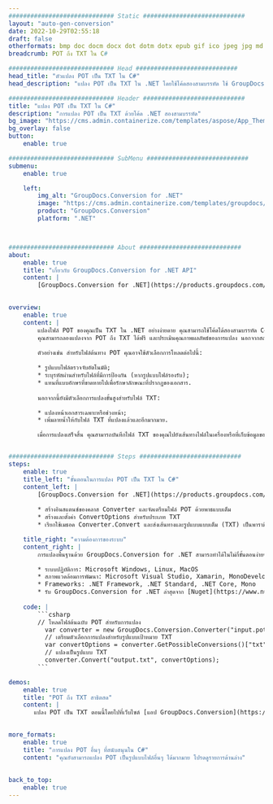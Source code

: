 ```yaml
---
############################# Static ############################
layout: "auto-gen-conversion"
date: 2022-10-29T02:55:18
draft: false
otherformats: bmp doc docm docx dot dotm dotx epub gif ico jpeg jpg md odt ott pdf png psd rtf tex tif tiff txt xps
breadcrumb: POT ถึง TXT ใน C#

############################# Head ############################
head_title: "ตัวแปลง POT เป็น TXT ใน C#"
head_description: "แปลง POT เป็น TXT ใน .NET โดยใช้โค้ดสองสามบรรทัด ใช้ GroupDocs Document Conversion API เพื่อแปลงรูปแบบไฟล์มากกว่า 160 รูปแบบ"

############################# Header ############################
title: "แปลง POT เป็น TXT ใน C#"
description: "การแปลง POT เป็น TXT ด้วยโค้ด .NET สองสามบรรทัด"
bg_image: "https://cms.admin.containerize.com/templates/aspose/App_Themes/V3/images/bg/header1.png"
bg_overlay: false
button:
    enable: true

############################# SubMenu ############################
submenu:
    enable: true

    left:
        img_alt: "GroupDocs.Conversion for .NET"
        image: "https://cms.admin.containerize.com/templates/groupdocs/images/product-logos/90x90-noborder/groupdocs-conversion-net.png"
        product: "GroupDocs.Conversion"
        platform: ".NET"



############################# About ############################
about:
    enable: true
    title: "เกี่ยวกับ GroupDocs.Conversion for .NET API"
    content: |
        [GroupDocs.Conversion for .NET](https://products.groupdocs.com/conversion/net/) สามารถใช้ในการแปลง Microsoft Word, Excel, PowerPoint, PDF, Visio และรูปแบบอื่นๆ GroupDocs.Conversion เป็น API แบบสแตนด์อโลนที่เหมาะสำหรับระบบส่วนหลังและระบบภายในที่ต้องการประสิทธิภาพสูง ไม่ขึ้นกับซอฟต์แวร์ใดๆ เช่น Microsoft หรือ Open Office
    

overview:
    enable: true
    content: |
        แปลงไฟล์ POT ของคุณเป็น TXT ใน .NET อย่างง่ายดาย คุณสามารถใช้โค้ดได้สองสามบรรทัด C# ในแพลตฟอร์มใดก็ได้ที่คุณเลือก เช่น Windows, Linux, macOS
        คุณสามารถลองแปลงจาก POT ถึง TXT ได้ฟรี และประเมินคุณภาพผลลัพธ์ของการแปลง นอกจากสถานการณ์การแปลงไฟล์อย่างง่ายแล้ว คุณสามารถลองใช้ตัวเลือกขั้นสูงเพิ่มเติมสำหรับการโหลดไฟล์ซอร์ส POT และสำหรับการบันทึกผลลัพธ์ TXT 
        
        ตัวอย่างเช่น สำหรับไฟล์ต้นทาง POT คุณอาจใช้ตัวเลือกการโหลดต่อไปนี้:

        * รูปแบบไฟล์ตรวจจับอัตโนมัติ;
        * ระบุรหัสผ่านสำหรับไฟล์ที่มีการป้องกัน (หากรูปแบบไฟล์รองรับ);
        * แทนที่แบบอักษรที่ขาดหายไปเพื่อรักษาลักษณะที่ปรากฏของเอกสาร.
        
        นอกจากนี้ยังมีตัวเลือกการแปลงขั้นสูงสำหรับไฟล์ TXT:

        * แปลงหน้าเอกสารเฉพาะหรือช่วงหน้า;
        * เพิ่มลายน้ำให้กับไฟล์ TXT ที่แปลงแล้วและอีกมากมาย.

        เมื่อการแปลงเสร็จสิ้น คุณสามารถบันทึกไฟล์ TXT ของคุณไปยังเส้นทางไฟล์ในเครื่องหรือที่เก็บข้อมูลของบุคคลที่สาม เช่น FTP, Amazon S3, Google Drive, Dropbox เป็นต้น โปรดทราบ - หากต้องการแปลง POT เป็น {{ TO}} ไม่จำเป็นต้องติดตั้งซอฟต์แวร์เพิ่มเติมใดๆ เช่น MS Office, Open Office, Adobe Acrobat Reader เป็นต้น


############################# Steps ############################
steps:
    enable: true
    title_left: "ขั้นตอนในการแปลง POT เป็น TXT ใน C#"
    content_left: |
        [GroupDocs.Conversion for .NET](https://products.groupdocs.com/conversion/net/) ช่วยให้นักพัฒนาแปลงไฟล์ POT เป็น TXT ได้อย่างง่ายดายด้วยโค้ดไม่กี่บรรทัด
        
        * สร้างอินสแตนซ์ของคลาส Converter และจัดเตรียมไฟล์ POT ด้วยพาธแบบเต็ม
        * สร้างและตั้งค่า ConvertOptions สำหรับประเภท TXT
        * เรียกใช้เมธอด Converter.Convert และส่งเส้นทางและรูปแบบแบบเต็ม (TXT) เป็นพารามิเตอร์

    title_right: "ความต้องการของระบบ"
    content_right: |
        การแปลงพื้นฐานด้วย GroupDocs.Conversion for .NET สามารถทำได้ในไม่กี่ขั้นตอนง่ายๆ API ของเราได้รับการสนับสนุนบนแพลตฟอร์มและระบบปฏิบัติการหลักทั้งหมด ก่อนดำเนินการโค้ดด้านล่าง ตรวจสอบให้แน่ใจว่าคุณได้ติดตั้งข้อกำหนดเบื้องต้นต่อไปนี้ไว้ในระบบของคุณแล้ว

        * ระบบปฏิบัติการ: Microsoft Windows, Linux, MacOS
        * สภาพแวดล้อมการพัฒนา: Microsoft Visual Studio, Xamarin, MonoDevelop
        * Frameworks: .NET Framework, .NET Standard, .NET Core, Mono
        * รับ GroupDocs.Conversion for .NET ล่าสุดจาก [Nuget](https://www.nuget.org/packages/groupdocs.conversion)
         
    code: |
        ```csharp    
        // โหลดไฟล์ต้นฉบับ POT สำหรับการแปลง
          var converter = new GroupDocs.Conversion.Converter("input.pot");
          // เตรียมตัวเลือกการแปลงสำหรับรูปแบบเป้าหมาย TXT
          var convertOptions = converter.GetPossibleConversions()["txt"].ConvertOptions;
          // แปลงเป็นรูปแบบ TXT
          converter.Convert("output.txt", convertOptions);
        ```

demos:
    enable: true
    title: "POT ถึง TXT สาธิตสด"
    content: |
       แปลง POT เป็น TXT ตอนนี้โดยไปที่เว็บไซต์ [แอป GroupDocs.Conversion](https://products.groupdocs.app/conversion/family) การสาธิตออนไลน์มีข้อดีดังต่อไปนี้
          

more_formats:
    enable: true
    title: "การแปลง POT อื่นๆ ที่สนับสนุนใน C#"
    content: "คุณยังสามารถแปลง POT เป็นรูปแบบไฟล์อื่นๆ ได้มากมาย โปรดดูรายการด้านล่าง"
       
       
back_to_top:
    enable: true
---
```


